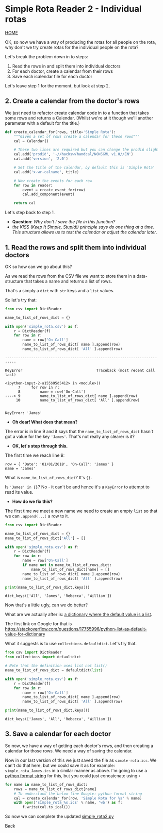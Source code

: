 # Simple Rota Reader 2 - Individual rotas

[HOME](https://zeripath.github.io/sample-rota-converters)

OK, so now we have a way of producing the rotas for all people on the rota, why don't we try create rotas for the individual people on the rota?

Let's break the problem down in to steps:

1. Read the rows in and split them into individual doctors
2. For each doctor, create a calendar from their rows
3. Save each icalendar file for each doctor

Let's leave step 1 for the moment, but look at step 2.

## 2. Create a calendar from the doctor's rows
We just need to refactor create calendar code in to a function that takes some rows and returns a Calendar. (Whilst we're at it though we'll another parameter with a default for the title.)


```python
def create_calendar_for(rows, title='Simple Rota'):
    """Given a set of rows create a calendar for these rows"""
    cal = Calendar()

    # These two lines are required but you can change the prodid slightly
    cal.add('prodid', '-//hacksw/handcal/NONSGML v1.0//EN')
    cal.add('version', '2.0')

    # Set the title of the calendar, by default this is 'Simple Rota'
    cal.add('x-wr-calname', title)

    # Now create the events for each row
    for row in reader:
        event = create_event_for(row)
        cal.add_component(event)

    return cal
```

Let's step back to step 1.

* __Question:__ _Why don't I save the file in this function?_
* _the KISS (Keep It Simple, Stupid!) principle says do one thing at a time. This structure allows us to test the calendar or adjust the calendar later._

## 1. Read the rows and split them into individual doctors
OK so how can we go about this?

As we read the rows from the CSV file we want to store them in a data-structure that takes a name and returns a list of rows.

That's a simply a `dict` with `str` keys and a `list` values.

So let's try that:


```python
from csv import DictReader

name_to_list_of_rows_dict = {}

with open('simple_rota.csv') as f:
    r = DictReader(f)
    for row in r:
        name = row['On-Call']
        name_to_list_of_rows_dict[ name ].append(row)
        name_to_list_of_rows_dict[ 'All' ].append(row)
```


    ---------------------------------------------------------------------------

    KeyError                                  Traceback (most recent call last)

    <ipython-input-2-a155b05d5412> in <module>()
          7     for row in r:
          8         name = row['On-Call']
    ----> 9         name_to_list_of_rows_dict[ name ].append(row)
         10         name_to_list_of_rows_dict[ 'All' ].append(row)


    KeyError: 'James'


* **Oh dear! What does that mean?**

The error is in line 9 and it says that the `name_to_list_of_rows_dict` hasn't got a value for the key `'James'`. That's not really any clearer is it?

* **OK, let's step through this.**

The first time we reach line 9:

```
row = { 'Date': '01/01/2018', 'On-Call': 'James' }
name = 'James'
```

What is `name_to_list_of_rows_dict`? It's `{}`.

Is `'James' in {}`? No - it can't be and hence it's a `KeyError` to attempt to read its value.

* **How do we fix this?**

The first time we meet a new name we need to create an empty `list` so that we can `.append(...)` a row to it.


```python
from csv import DictReader

name_to_list_of_rows_dict = {}
name_to_list_of_rows_dict['All'] = []

with open('simple_rota.csv') as f:
    r = DictReader(f)
    for row in r:
        name = row['On-Call']
        if name not in name_to_list_of_rows_dict:
            name_to_list_of_rows_dict[name] = []
        name_to_list_of_rows_dict[ name ].append(row)
        name_to_list_of_rows_dict[ 'All' ].append(row)

print(name_to_list_of_rows_dict.keys())
```

    dict_keys(['All', 'James', 'Rebecca', 'William'])


Now that's a little ugly, can we do better?

What are we actually after is: [a dictionary where the default value is a list](https://www.google.co.uk/search?q=a%20dictionary%20where%20the%20default%20value%20is%20a%20list).

The first link on Google for that is https://stackoverflow.com/questions/17755996/python-list-as-default-value-for-dictionary

What it suggests is to use `collections.defaultdict`. Let's try that.


```python
from csv import DictReader
from collections import defaultdict

# Note that the definition uses list not list()
name_to_list_of_rows_dict = defaultdict(list)

with open('simple_rota.csv') as f:
    r = DictReader(f)
    for row in r:
        name = row['On-Call']
        name_to_list_of_rows_dict[ name ].append(row)
        name_to_list_of_rows_dict[ 'All' ].append(row)

print(name_to_list_of_rows_dict.keys())
```

    dict_keys(['James', 'All', 'Rebecca', 'William'])


## 3. Save a calendar for each doctor

So now, we have a way of getting each doctor's rows, and then creating a calendar for those rows. We need a way of saving the calendar.

Now in our last version of this we just saved the file as `simple-rota.ics`. We can't do that here, but we could save it as for example: `simple_rota_James.ics` in a similar manner as above. I'm going to use a [python format string](https://www.google.co.uk/search?q=python%20format%20string) for this, but you could just concatenate using `+`

```python
for name in name_to_list_of_rows_dict:
    rows = name_to_list_of_rows_dict[name]
    # To understand the below line Google: python format string
    cal = create_calendar_for(row, 'Simple Rota for %s' % name)
    with open('simple_rota_%s.ics' % name, 'wb') as f:
        f.write(cal.to_ical())
```

So now we can complete the updated [simple_rota2.py](simple_rota2.py)

[Back](../)
